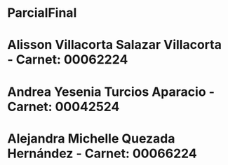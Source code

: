 # ParcialFinal

# Alisson Villacorta Salazar Villacorta - Carnet: 00062224
# Andrea Yesenia Turcios Aparacio - Carnet: 00042524
# Alejandra Michelle Quezada Hernández - Carnet: 00066224
